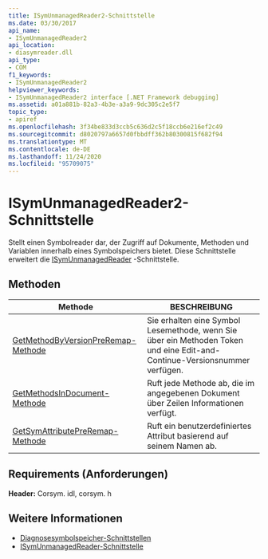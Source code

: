 ```yaml
---
title: ISymUnmanagedReader2-Schnittstelle
ms.date: 03/30/2017
api_name:
- ISymUnmanagedReader2
api_location:
- diasymreader.dll
api_type:
- COM
f1_keywords:
- ISymUnmanagedReader2
helpviewer_keywords:
- ISymUnmanagedReader2 interface [.NET Framework debugging]
ms.assetid: a01a881b-82a3-4b3e-a3a9-9dc305c2e5f7
topic_type:
- apiref
ms.openlocfilehash: 3f34be833d3ccb5c636d2c5f18ccb6e216ef2c49
ms.sourcegitcommit: d8020797a6657d0fbbdff362b80300815f682f94
ms.translationtype: MT
ms.contentlocale: de-DE
ms.lasthandoff: 11/24/2020
ms.locfileid: "95709075"
---
```

# <a name="isymunmanagedreader2-interface"></a>ISymUnmanagedReader2-Schnittstelle

Stellt einen Symbolreader dar, der Zugriff auf Dokumente, Methoden und Variablen innerhalb eines Symbolspeichers bietet. Diese Schnittstelle erweitert die [ISymUnmanagedReader](isymunmanagedreader-interface.md) -Schnittstelle.  
  
## <a name="methods"></a>Methoden  
  
|Methode|BESCHREIBUNG|  
|------------|-----------------|  
|[GetMethodByVersionPreRemap-Methode](isymunmanagedreader2-getmethodbyversionpreremap-method.md)|Sie erhalten eine Symbol Lesemethode, wenn Sie über ein Methoden Token und eine Edit-and-Continue-Versionsnummer verfügen.|  
|[GetMethodsInDocument-Methode](isymunmanagedreader2-getmethodsindocument-method.md)|Ruft jede Methode ab, die im angegebenen Dokument über Zeilen Informationen verfügt.|  
|[GetSymAttributePreRemap-Methode](isymunmanagedreader2-getsymattributepreremap-method.md)|Ruft ein benutzerdefiniertes Attribut basierend auf seinem Namen ab.|  
  
## <a name="requirements"></a>Requirements (Anforderungen)  

 **Header:** Corsym. idl, corsym. h  
  
## <a name="see-also"></a>Weitere Informationen

- [Diagnosesymbolspeicher-Schnittstellen](diagnostics-symbol-store-interfaces.md)
- [ISymUnmanagedReader-Schnittstelle](isymunmanagedreader-interface.md)
